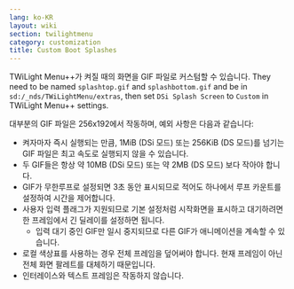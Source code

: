 ```yaml
---
lang: ko-KR
layout: wiki
section: twilightmenu
category: customization
title: Custom Boot Splashes
---
```


TWiLight Menu++가 켜질 때의 화면을 GIF 파일로 커스텀할 수 있습니다. They need to be named `splashtop.gif` and `splashbottom.gif` and be in `sd:/_nds/TWiLightMenu/extras`, then set `DSi Splash Screen` to `Custom` in TWiLight Menu++ settings.

대부분의 GIF 파일은 256x192에서 작동하며, 예외 사항은 다음과 같습니다:
- 켜자마자 즉시 실행되는 만큼, 1MiB (DSi 모드) 또는 256KiB (DS 모드)를 넘기는 GIF 파일은 최고 속도로 실행되지 않을 수 있습니다.
- 두 GIF들은 항상 약 10MB (DSi 모드) 또는 약 2MB (DS 모드) 보다 작아야 합니다.
- GIF가 무한루프로 설정되면 3초 동안 표시되므로 적어도 하나에서 루프 카운트를 설정하여 시간을 제어합니다.
- 사용자 입력 플래그가 지원되므로 기본 설정처럼 시작화면을 표시하고 대기하려면 한 프레임에서 긴 딜레이를 설정하면 됩니다.
  - 입력 대기 중인 GIF만 일시 중지되므로 다른 GIF가 애니메이션을 계속할 수 있습니다.
- 로컬 색상표를 사용하는 경우 전체 프레임을 덮어써야 합니다. 현재 프레임이 아닌 전체 화면 팔레트를 대체하기 때문입니다.
- 인터레이스와 텍스트 프레임은 작동하지 않습니다.
